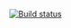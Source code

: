 [![Build status](https://ci.appveyor.com/api/projects/status/6xl0msaifwuvgogw?svg=true)](https://ci.appveyor.com/project/kononova-daria/hw-ahj-2-3)